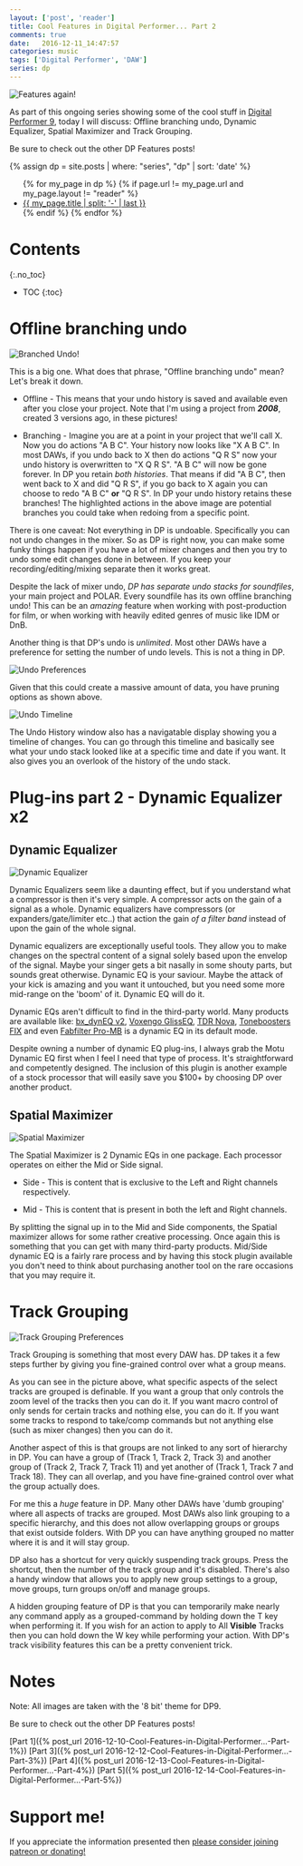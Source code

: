 ```yaml
---
layout: ['post', 'reader']
title: Cool Features in Digital Performer... Part 2
comments: true
date:   2016-12-11_14:47:57 
categories: music
tags: ['Digital Performer', 'DAW']
series: dp
---
```


![Features again!](/assets/DP/Featurespt2.png)

As part of this ongoing series showing some of the cool stuff in [Digital Performer 9](http://motu.com/products/software/dp), today I will discuss: Offline branching undo, Dynamic Equalizer, Spatial Maximizer and Track Grouping.

Be sure to check out the other DP Features posts!

{% assign dp = site.posts | where: "series", "dp" | sort: 'date' %}
<ul>
{% for my_page in dp %} 
    {% if page.url != my_page.url and my_page.layout != "reader" %}
        <li><a class="page-link" href="{{ my_page.url | prepend: site.baseurl }}">{{ my_page.title | split: '-' | last }}</a></li>
    {% endif %}
{% endfor %}
</ul>

<!--more-->

# Contents
{:.no_toc}
* TOC
{:toc}

# Offline branching undo

![Branched Undo!](/assets/DP/Undo.png)

This is a big one. What does that phrase, "Offline branching undo" mean? Let's break it down.

* Offline - This means that your undo history is saved and available even after you close your project. Note that I'm using a project from __*2008*__, created 3 versions ago, in these pictures!

* Branching - Imagine you are at a point in your project that we'll call X. Now you do actions "A B C". Your history now looks like "X A B C". In most DAWs, if you undo back to X then do actions "Q R S" now your undo history is overwritten to "X Q R S". "A B C" will now be gone forever. In DP you retain _both histories_. That means if did "A B C", then went back to X and did "Q R S", if you go back to X again you can choose to redo "A B C" __or__ "Q R S". In DP your undo history retains these branches! The highlighted actions in the above image are potential branches you could take when redoing from a specific point.

There is one caveat: Not everything in DP is undoable. Specifically you can not undo changes in the mixer. So as DP is right now, you can make some funky things happen if you have a lot of mixer changes and then you try to undo some edit changes done in between. If you keep your recording/editing/mixing separate then it works great.

Despite the lack of mixer undo, _DP has separate undo stacks for soundfiles_, your main project and POLAR. Every soundfile has its own offline branching undo! This can be an _amazing_ feature when working with post-production for film, or when working with heavily edited genres of music like IDM or DnB.

Another thing is that DP's undo is _unlimited_. Most other DAWs have a preference for setting the number of undo levels. This is not a thing in DP.

![Undo Preferences](/assets/DP/UndoPref.png)

Given that this could create a massive amount of data, you have pruning options as shown above.

![Undo Timeline](/assets/DP/UndoTime.png)

The Undo History window also has a navigatable display showing you a timeline of changes. You can go through this timeline and basically see what your undo stack looked like at a specific time and date if you want. It also gives you an overlook of the history of the undo stack.

# Plug-ins part 2 - Dynamic Equalizer x2

## Dynamic Equalizer

![Dynamic Equalizer](/assets/DP/DynEQ.gif)

Dynamic Equalizers seem like a daunting effect, but if you understand what a compressor is then it's very simple. A compressor acts on the gain of a signal as a whole. Dynamic equalizers have compressors (or expanders/gate/limiter etc..) that action the gain _of a filter band_ instead of upon the gain of the whole signal.

Dynamic equalizers are exceptionally useful tools. They allow you to make changes on the spectral content of a signal solely based upon the envelop of the signal. Maybe your singer gets a bit nasally in some shouty parts, but sounds great otherwise. Dynamic EQ is your saviour. Maybe the attack of your kick is amazing and you want it untouched, but you need some more mid-range on the 'boom' of it. Dynamic EQ will do it.

Dynamic EQs aren't difficult to find in the third-party world. Many products are available like: [bx_dynEQ v2](https://www.plugin-alliance.com/en/products/bx_dyneq_v2.html), [Voxengo GlissEQ](http://www.voxengo.com/product/glisseq/), [TDR Nova](http://bedroomproducersblog.com/2015/11/18/tdr-nova-dynamic-equalizer/), [Toneboosters FIX](http://www.toneboosters.com/tb-flx/) and even [Fabfilter Pro-MB](http://www.fabfilter.com/products/pro-mb-multiband-compressor-plug-in) is a dynamic EQ in its default mode.

Despite owning a number of dynamic EQ plug-ins, I always grab the Motu Dynamic EQ first when I feel I need that type of process. It's straightforward and competently designed. The inclusion of this plugin is another example of a stock processor that will easily save you $100+ by choosing DP over another product.

## Spatial Maximizer

![Spatial Maximizer](/assets/DP/SpatMax.gif)

The Spatial Maximizer is 2 Dynamic EQs in one package. Each processor operates on either the Mid or Side signal.

* Side - This is content that is exclusive to the Left and Right channels respectively.

* Mid - This is content that is present in both the left and Right channels. 

By splitting the signal up in to the Mid and Side components, the Spatial maximizer allows for some rather creative processing. Once again this is something that you can get with many third-party products. Mid/Side dynamic EQ is a fairly rare process and by having this stock plugin available you don't need to think about purchasing another tool on the rare occasions that you may require it.

# Track Grouping

![Track Grouping Preferences](/assets/DP/TrackGroup.png)

Track Grouping is something that most every DAW has. DP takes it a few steps further by giving you fine-grained control over what a group means.

As you can see in the picture above, what specific aspects of the select tracks are grouped is definable. If you want a group that only controls the zoom level of the tracks then you can do it. If you want macro control of only sends for certain tracks and nothing else, you can do it. If you want some tracks to respond to take/comp commands but not anything else (such as mixer changes) then you can do it.

Another aspect of this is that groups are not linked to any sort of hierarchy in DP. You can have a group of (Track 1, Track 2, Track 3) and another group of (Track 2, Track 7, Track 11) and yet another of (Track 1, Track 7 and Track 18). They can all overlap, and you have fine-grained control over what the group actually does.

For me this a _huge_ feature in DP. Many other DAWs have 'dumb grouping' where all aspects of tracks are grouped. Most DAWs also link grouping to a specific hierarchy, and this does not allow overlapping groups or groups that exist outside folders. With DP you can have anything grouped no matter where it is and it will stay group.

DP also has a shortcut for very quickly suspending track groups. Press the shortcut, then the number of the track group and it's disabled. There's also a handy window that allows you to apply new group settings to a group, move groups, turn groups on/off and manage groups.

A hidden grouping feature of DP is that you can temporarily make nearly any command apply as a grouped-command by holding down the T key when performing it. If you wish for an action to apply to All __Visible__ Tracks then you can hold down the W key while performing your action. With DP's track visibility features this can be a pretty convenient trick.

# Notes

Note: All images are taken with the '8 bit' theme for DP9.

Be sure to check out the other DP Features posts!

[Part 1]({% post_url 2016-12-10-Cool-Features-in-Digital-Performer...-Part-1%})
[Part 3]({% post_url 2016-12-12-Cool-Features-in-Digital-Performer...-Part-3%})
[Part 4]({% post_url 2016-12-13-Cool-Features-in-Digital-Performer...-Part-4%})
[Part 5]({% post_url 2016-12-14-Cool-Features-in-Digital-Performer...-Part-5%})

# Support me!

If you appreciate the information presented then <a href="/DonateNow/">please consider joining patreon or donating!</a>





